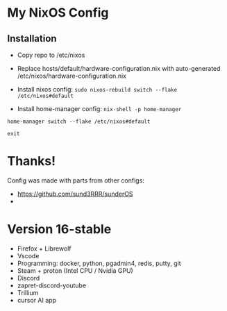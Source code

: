 # My NixOS Config


## Installation

- Copy repo to /etc/nixos
- Replace hosts/default/hardware-configuration.nix with auto-generated /etc/nixos/hardware-configuration.nix

- Install nixos config:
`sudo nixos-rebuild switch --flake /etc/nixos#default`

- Install home-manager config:
`nix-shell -p home-manager`

`home-manager switch --flake /etc/nixos#default`

`exit`


# Thanks!

Config was made with parts from other configs:
- https://github.com/sund3RRR/sunderOS
- 


# Version 16-stable

- Firefox + Librewolf
- Vscode
- Programming: docker, python, pgadmin4, redis, putty, git
- Steam + proton (Intel CPU / Nvidia GPU)
- Discord
- zapret-discord-youtube
- Trillium
- cursor AI app
